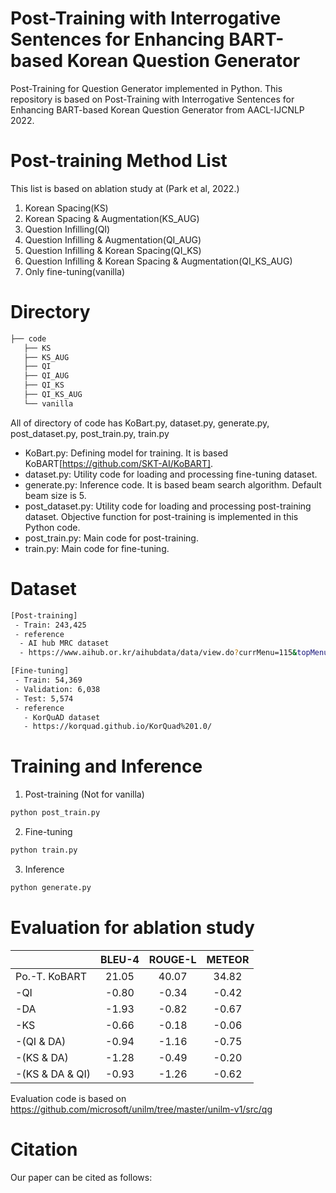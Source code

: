 # Post-Training with Interrogative Sentences for Enhancing BART-based Korean Question Generator
Post-Training for Question Generator implemented in Python. This repository is based on Post-Training with Interrogative Sentences for Enhancing BART-based Korean Question Generator from AACL-IJCNLP 2022.

# Post-training Method List
This list is based on ablation study at (Park et al, 2022.)

1. Korean Spacing(KS)
2. Korean Spacing & Augmentation(KS_AUG)
3. Question Infilling(QI)
4. Question Infilling & Augmentation(QI_AUG)
5. Question Infilling & Korean Spacing(QI_KS)
6. Question Infilling & Korean Spacing & Augmentation(QI_KS_AUG)
7. Only fine-tuning(vanilla)

# Directory
```bash
├── code
   ├── KS
   ├── KS_AUG
   ├── QI
   ├── QI_AUG
   ├── QI_KS
   ├── QI_KS_AUG
   └── vanilla
``` 

All of directory of code has KoBart.py, dataset.py, generate.py, post_dataset.py, post_train.py, train.py
 - KoBart.py: Defining model for training. It is based KoBART[https://github.com/SKT-AI/KoBART].
 - dataset.py: Utility code for loading and processing fine-tuning dataset.
 - generate.py: Inference code. It is based beam search algorithm. Default beam size is 5.
 - post_dataset.py: Utility code for loading and processing post-training dataset. Objective function for post-training is implemented in this Python code.
 - post_train.py: Main code for post-training.
 - train.py: Main code for fine-tuning.

 # Dataset
 ```bash
 [Post-training]
  - Train: 243,425
  - reference
   - AI hub MRC dataset
   - https://www.aihub.or.kr/aihubdata/data/view.do?currMenu=115&topMenu=100&aihubDataSe=realm&dataSetSn=89
 
 [Fine-tuning]
  - Train: 54,369
  - Validation: 6,038
  - Test: 5,574
  - reference
    - KorQuAD dataset
    - https://korquad.github.io/KorQuad%201.0/
 ```
 
# Training and Inference

1. Post-training (Not for vanilla)
```bash
python post_train.py
```

2. Fine-tuning
```bash
python train.py
```

3. Inference
```bash
python generate.py
```

# Evaluation for ablation study

| |BLEU-4|ROUGE-L|METEOR|
|:------|:-------:|:-------:|:-------:|
|Po.-T. KoBART|21.05|40.07|34.82|
|  -QI|-0.80|-0.34|-0.42|
|  -DA|-1.93|-0.82|-0.67|
|  -KS|-0.66|-0.18|-0.06|
|  -(QI & DA)|-0.94|-1.16|-0.75|
|  -(KS & DA)|-1.28|-0.49|-0.20|
|  -(KS & DA & QI)|-0.93|-1.26|-0.62|

Evaluation code is based on https://github.com/microsoft/unilm/tree/master/unilm-v1/src/qg

# Citation
Our paper can be cited as follows:
```bash
```
